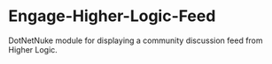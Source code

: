 # Engage-Higher-Logic-Feed
DotNetNuke module for displaying a community discussion feed from Higher Logic.
